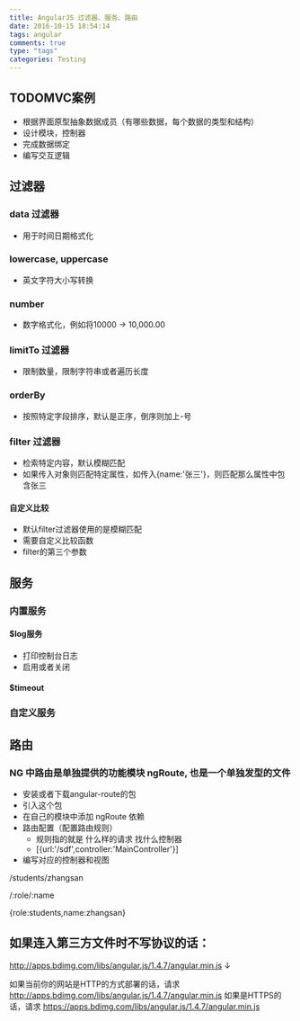 ```yaml
---
title: AngularJS 过滤器、服务、路由
date: 2016-10-15 18:54:14
tags: angular
comments: true
type: "tags"
categories: Testing
---
```



## TODOMVC案例

- 根据界面原型抽象数据成员（有哪些数据，每个数据的类型和结构）
- 设计模块，控制器
- 完成数据绑定
- 编写交互逻辑

## 过滤器

### data 过滤器

- 用于时间日期格式化

<!--more-->

### lowercase, uppercase

- 英文字符大小写转换

### number

- 数字格式化，例如将10000 → 10,000.00

### limitTo 过滤器

- 限制数量，限制字符串或者遍历长度

### orderBy

- 按照特定字段排序，默认是正序，倒序则加上-号

### filter 过滤器

- 检索特定内容，默认模糊匹配
- 如果传入对象则匹配特定属性，如传入{name:'张三'}，则匹配那么属性中包含张三

#### 自定义比较

- 默认filter过滤器使用的是模糊匹配
- 需要自定义比较函数
- filter的第三个参数


## 服务

### 内置服务

#### $log服务

- 打印控制台日志
- 启用或者关闭

#### $timeout

### 自定义服务



## 路由

### NG 中路由是单独提供的功能模块 ngRoute, 也是一个单独发型的文件

- 安装或者下载angular-route的包
- 引入这个包
- 在自己的模块中添加 ngRoute 依赖
- 路由配置（配置路由规则）
  + 规则指的就是 什么样的请求 找什么控制器
  + [{url:'/sdf',controller:'MainController'}]
- 编写对应的控制器和视图


/students/zhangsan

/:role/:name

{role:students,name:zhangsan}


## 如果连入第三方文件时不写协议的话：
http://apps.bdimg.com/libs/angular.js/1.4.7/angular.min.js
↓
<script src="//apps.bdimg.com/libs/angular.js/1.4.7/angular.min.js"></script>
如果当前你的网站是HTTP的方式部署的话，请求
http://apps.bdimg.com/libs/angular.js/1.4.7/angular.min.js
如果是HTTPS的话，请求
https://apps.bdimg.com/libs/angular.js/1.4.7/angular.min.js